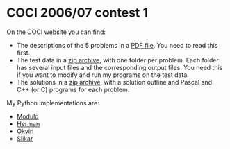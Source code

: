 # COCI 2006/07 contest 1

On the COCI website you can find:

- The descriptions of the 5 problems in a
  [PDF file](https://hsin.hr/coci/archive/2006_2007/contest1_tasks.pdf).
  You need to read this first.
- The test data in a
  [zip archive](https://hsin.hr/coci/archive/2006_2007/contest1_testdata.zip),
  with one folder per problem.
  Each folder has several input files and the corresponding output files.
  You need this if you want to modify and run my programs on the test data.
- The solutions in a
  [zip archive](https://hsin.hr/coci/archive/2006_2007/contest1_solutions.zip),
  with a solution outline and Pascal and C++ (or C) programs for each problem.

My Python implementations are:

- [Modulo](modulo.ipynb)
- [Herman](herman.ipynb)
- [Okviri](okviri.ipynb)
- [Slikar](slikar.ipynb)
